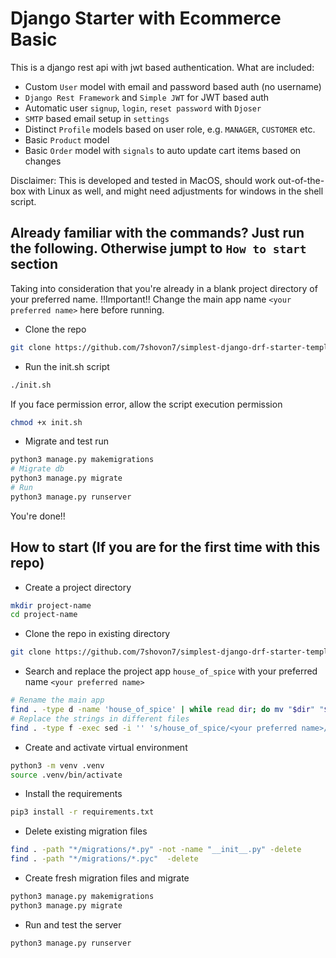 # Django Starter with Ecommerce Basic

This is a django rest api with jwt based authentication. What are included:

- Custom `User` model with email and password based auth (no username)
- `Django Rest Framework` and `Simple JWT` for JWT based auth
- Automatic user `signup`, `login`, `reset password` with `Djoser`
- `SMTP` based email setup in `settings`
- Distinct `Profile` models based on user role, e.g. `MANAGER`, `CUSTOMER` etc.
- Basic `Product` model
- Basic `Order` model with `signals` to auto update cart items based on changes

Disclaimer: This is developed and tested in MacOS, should work out-of-the-box with Linux as well, and might need adjustments for windows in the shell script.

## Already familiar with the commands? Just run the following. Otherwise jumpt to `How to start` section

Taking into consideration that you're already in a blank project directory of your preferred name.
!!Important!! Change the main app name `<your preferred name>` here before running.

- Clone the repo

```bash
git clone https://github.com/7shovon7/simplest-django-drf-starter-template .
```

- Run the init.sh script

```bash
./init.sh
```

If you face permission error, allow the script execution permission

```bash
chmod +x init.sh
```

- Migrate and test run

```bash
python3 manage.py makemigrations
# Migrate db
python3 manage.py migrate
# Run
python3 manage.py runserver
```

You're done!!

## How to start (If you are for the first time with this repo)

- Create a project directory

```bash
mkdir project-name
cd project-name
```

- Clone the repo in existing directory

```bash
git clone https://github.com/7shovon7/simplest-django-drf-starter-template .
```

- Search and replace the project app `house_of_spice` with your preferred name `<your preferred name>`

```bash
# Rename the main app
find . -type d -name 'house_of_spice' | while read dir; do mv "$dir" "$(dirname "$dir")/<your preferred name>"; done
# Replace the strings in different files
find . -type f -exec sed -i '' 's/house_of_spice/<your preferred name>/g' {} +
```

- Create and activate virtual environment

```bash
python3 -m venv .venv
source .venv/bin/activate
```

- Install the requirements

```bash
pip3 install -r requirements.txt
```

- Delete existing migration files

```bash
find . -path "*/migrations/*.py" -not -name "__init__.py" -delete
find . -path "*/migrations/*.pyc"  -delete
```

- Create fresh migration files and migrate

```bash
python3 manage.py makemigrations
python3 manage.py migrate
```

- Run and test the server

```bash
python3 manage.py runserver
```
